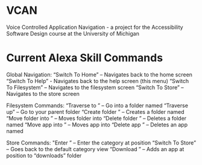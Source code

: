 # VCAN
Voice Controlled Application Navigation - a project for the Accessibility Software Design course at the University of Michigan

# Current Alexa Skill Commands
Global Navigation:
“Switch To Home” – Navigates back to the home screen
“Switch To Help” - Navigates back to the help screen (this menu)
“Switch To Filesystem” – Navigates to the filesystem screen
“Switch To Store” – Navigates to the store screen

Filesystem Commands:
“Traverse to <Folder>” – Go into a folder named <Folder>
“Traverse up” – Go to your parent folder
“Create folder <Folder>” – Creates a folder named <Folder>
“Move folder <Folder1> into <Folder2>” – Moves folder <Folder1> into <Folder2>
 “Delete folder <Folder>” – Deletes a folder named <Folder>
“Move app <App> into <Folder>” – Moves app <App> into <Folder>
 “Delete app <App>” – Deletes an app named <App>
  
Store Commands:
"Enter <CategoryIndex>” – Enter the category at position <CategoryIndex>
“Switch To Store” – Goes back to the default category view
“Download <AppIndex>” – Adds an app at position <AppIndex> to “downloads” folder

